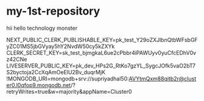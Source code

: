 # my-1st-repository

hii hello technology monster

NEXT_PUBLIC_CLERK_PUBLISHABLE_KEY=pk_test_Y29oZXJlbnQtbWFsbGFyZC01MS5jbGVyay5hY2NvdW50cy5kZXYk
CLERK_SECRET_KEY=sk_test_bjmgkaL6ue2cPbbr4iPAWUyv0yuCfcEDhV0vz42CNe
LIVESERVER_PUBLIC_KEY=pk_dev_HPs2G_RtKo7gzYL_SygcJOfk5vaO2bT7S2byctoja2CcXqAmOeElU2Bv_duqrMjK
!MONGODB_URI=mongodb+srv://supriyadhal50:AVYtmQxm88qitb2r@cluster0.l0qfop9.mongodb.net/?retryWrites=true&w=majority&appName=Cluster0
